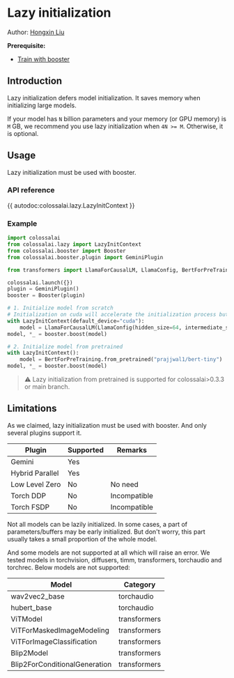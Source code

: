 # Lazy initialization

Author: [Hongxin Liu](https://github.com/ver217)

**Prerequisite:**
- [Train with booster](../basics/booster_api.md)

## Introduction

Lazy initialization defers model initialization. It saves memory when initializing large models.

If your model has `N` billion parameters and your memory (or GPU memory) is `M` GB, we recommend you use lazy initialization when `4N >= M`. Otherwise, it is optional.

## Usage

Lazy initialization must be used with booster.

### API reference

{{ autodoc:colossalai.lazy.LazyInitContext }}

### Example

```python
import colossalai
from colossalai.lazy import LazyInitContext
from colossalai.booster import Booster
from colossalai.booster.plugin import GeminiPlugin

from transformers import LlamaForCausalLM, LlamaConfig, BertForPreTraining

colossalai.launch({})
plugin = GeminiPlugin()
booster = Booster(plugin)

# 1. Initialize model from scratch
# Initialization on cuda will accelerate the initialization process but take more GPU memory.
with LazyInitContext(default_device="cuda"):
    model = LlamaForCausalLM(LlamaConfig(hidden_size=64, intermediate_size=172, num_hidden_layers=4, num_attention_heads=4))
model, *_ = booster.boost(model)

# 2. Initialize model from pretrained
with LazyInitContext():
    model = BertForPreTraining.from_pretrained("prajjwal1/bert-tiny")
model, *_ = booster.boost(model)
```

> ⚠️ Lazy initialization from pretrained is supported for colossalai>0.3.3 or main branch.

## Limitations

As we claimed, lazy initialization must be used with booster. And only several plugins support it.

| Plugin          | Supported | Remarks      |
|-----------------|-----------|--------------|
| Gemini          | Yes       |              |
| Hybrid Parallel | Yes       |              |
| Low Level Zero  | No        | No need      |
| Torch DDP       | No        | Incompatible |
| Torch FSDP      | No        | Incompatible |

Not all models can be lazily initialized. In some cases, a part of parameters/buffers may be early initialized. But don't worry, this part usually takes a small proportion of the whole model.

And some models are not supported at all which will raise an error. We tested models in torchvision, diffusers, timm, transformers, torchaudio and torchrec. Below models are not supported:

| Model                         | Category     |
|-------------------------------|--------------|
| wav2vec2_base                 | torchaudio   |
| hubert_base                   | torchaudio   |
| ViTModel                      | transformers |
| ViTForMaskedImageModeling     | transformers |
| ViTForImageClassification     | transformers |
| Blip2Model                    | transformers |
| Blip2ForConditionalGeneration | transformers |

<!-- doc-test-command: torchrun --standalone --nproc_per_node=2 lazy_init.py  -->
